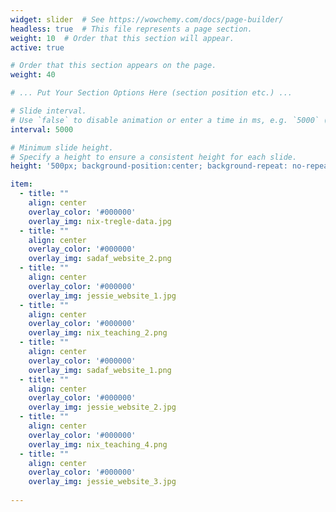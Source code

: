 ```yaml
---
widget: slider  # See https://wowchemy.com/docs/page-builder/
headless: true  # This file represents a page section.
weight: 10  # Order that this section will appear.
active: true

# Order that this section appears on the page.
weight: 40

# ... Put Your Section Options Here (section position etc.) ...

# Slide interval.
# Use `false` to disable animation or enter a time in ms, e.g. `5000` (5s).
interval: 5000

# Minimum slide height.
# Specify a height to ensure a consistent height for each slide.
height: '500px; background-position:center; background-repeat: no-repeat; background-size: contain'

item: 
  - title: ""
    align: center
    overlay_color: '#000000'
    overlay_img: nix-tregle-data.jpg
  - title: ""
    align: center
    overlay_color: '#000000'
    overlay_img: sadaf_website_2.png
  - title: ""
    align: center
    overlay_color: '#000000'
    overlay_img: jessie_website_1.jpg
  - title: ""
    align: center
    overlay_color: '#000000'
    overlay_img: nix_teaching_2.png
  - title: ""
    align: center
    overlay_color: '#000000'
    overlay_img: sadaf_website_1.png
  - title: ""
    align: center
    overlay_color: '#000000'
    overlay_img: jessie_website_2.jpg
  - title: ""
    align: center
    overlay_color: '#000000'
    overlay_img: nix_teaching_4.png
  - title: ""
    align: center
    overlay_color: '#000000'
    overlay_img: jessie_website_3.jpg
    
---
```

